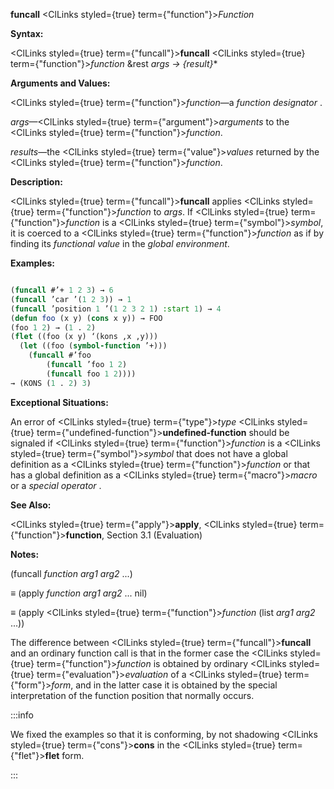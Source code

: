 **funcall** <ClLinks styled={true} term={"function"}><i>Function</i></ClLinks>

**Syntax:**

<ClLinks styled={true} term={"funcall"}><b>funcall</b></ClLinks> <ClLinks styled={true} term={"function"}><i>function</i></ClLinks> &amp;rest *args → \{result\}*\*

**Arguments and Values:**

<ClLinks styled={true} term={"function"}><i>function</i></ClLinks>—a *function designator* .

*args*—<ClLinks styled={true} term={"argument"}><i>arguments</i></ClLinks> to the <ClLinks styled={true} term={"function"}><i>function</i></ClLinks>.

*results*—the <ClLinks styled={true} term={"value"}><i>values</i></ClLinks> returned by the <ClLinks styled={true} term={"function"}><i>function</i></ClLinks>.

**Description:**

<ClLinks styled={true} term={"funcall"}><b>funcall</b></ClLinks> applies <ClLinks styled={true} term={"function"}><i>function</i></ClLinks> to *args*. If <ClLinks styled={true} term={"function"}><i>function</i></ClLinks> is a <ClLinks styled={true} term={"symbol"}><i>symbol</i></ClLinks>, it is coerced to a <ClLinks styled={true} term={"function"}><i>function</i></ClLinks> as if by finding its *functional value* in the *global environment*.

**Examples:**

```lisp

(funcall #’+ 1 2 3) → 6 
(funcall ’car ’(1 2 3)) → 1 
(funcall ’position 1 ’(1 2 3 2 1) :start 1) → 4 
(defun foo (x y) (cons x y)) → FOO
(foo 1 2) → (1 . 2) 
(flet ((foo (x y) ‘(kons ,x ,y))) 
  (let ((foo (symbol-function ’+))) 
    (funcall #’foo 
        (funcall ’foo 1 2) 
        (funcall foo 1 2)))) 
→ (KONS (1 . 2) 3) 

```

**Exceptional Situations:**

An error of <ClLinks styled={true} term={"type"}><i>type</i></ClLinks> <ClLinks styled={true} term={"undefined-function"}><b>undefined-function</b></ClLinks> should be signaled if <ClLinks styled={true} term={"function"}><i>function</i></ClLinks> is a <ClLinks styled={true} term={"symbol"}><i>symbol</i></ClLinks> that does not have a global definition as a <ClLinks styled={true} term={"function"}><i>function</i></ClLinks> or that has a global definition as a <ClLinks styled={true} term={"macro"}><i>macro</i></ClLinks> or a *special operator* .

**See Also:**

<ClLinks styled={true} term={"apply"}><b>apply</b></ClLinks>, <ClLinks styled={true} term={"function"}><b>function</b></ClLinks>, Section 3.1 (Evaluation)

**Notes:**

(funcall *function arg1 arg2* ...)

*≡* (apply *function arg1 arg2* ... nil)

*≡* (apply <ClLinks styled={true} term={"function"}><i>function</i></ClLinks> (list *arg1 arg2* ...))

The difference between <ClLinks styled={true} term={"funcall"}><b>funcall</b></ClLinks> and an ordinary function call is that in the former case the <ClLinks styled={true} term={"function"}><i>function</i></ClLinks> is obtained by ordinary <ClLinks styled={true} term={"evaluation"}><i>evaluation</i></ClLinks> of a <ClLinks styled={true} term={"form"}><i>form</i></ClLinks>, and in the latter case it is obtained by the special interpretation of the function position that normally occurs.

:::info

We fixed the examples so that it is conforming, by not shadowing <ClLinks styled={true} term={"cons"}><b>cons</b></ClLinks> in the <ClLinks styled={true} term={"flet"}><b>flet</b></ClLinks> form.

:::
